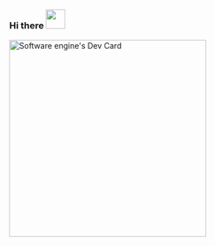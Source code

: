 ### Hi there <img src="https://media.giphy.com/media/hvRJCLFzcasrR4ia7z/giphy.gif" width="35">
<a href="https://app.daily.dev/softwareengine"><img src="https://api.daily.dev/devcards/v2/qUpZyXh3PdgmUON3Ind2U.png?type=default&r=2jc" width="356" alt="Software engine's Dev Card"/></a>
<!--
**Pelayo-Reguera/Pelayo-Reguera** is a ✨ _special_ ✨ repository because its `README.md` (this file) appears on your GitHub profile.

Here are some ideas to get you started:

- 🔭 I’m currently working on ...
- 🌱 I’m currently learning ...
- 👯 I’m looking to collaborate on ...
- 🤔 I’m looking for help with ...
- 💬 Ask me about ...
- 📫 How to reach me: ...
- 😄 Pronouns: ...
- ⚡ Fun fact: ...
-->
